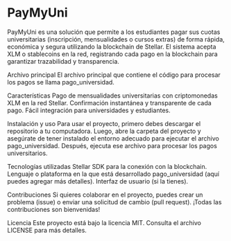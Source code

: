# PayMyUni
PayMyUni es una solución que permite a los estudiantes pagar sus cuotas universitarias (inscripción, mensualidades o cursos extras) de forma rápida, económica y segura utilizando la blockchain de Stellar. El sistema acepta XLM o stablecoins en la red, registrando cada pago en la blockchain para garantizar trazabilidad y transparencia.

Archivo principal
El archivo principal que contiene el código para procesar los pagos se llama pago_universidad.

Características
Pago de mensualidades universitarias con criptomonedas XLM en la red Stellar.
Confirmación instantánea y transparente de cada pago.
Fácil integración para universidades y estudiantes.

Instalación y uso
Para usar el proyecto, primero debes descargar el repositorio a tu computadora. Luego, abre la carpeta del proyecto y asegúrate de tener instalado el entorno adecuado para ejecutar el archivo pago_universidad. Después, ejecuta ese archivo para procesar los pagos universitarios.

Tecnologías utilizadas
Stellar SDK para la conexión con la blockchain.
Lenguaje o plataforma en la que está desarrollado pago_universidad (aquí puedes agregar más detalles).
Interfaz de usuario (si la tienes).

Contribuciones
Si quieres colaborar en el proyecto, puedes crear un problema (issue) o enviar una solicitud de cambio (pull request). ¡Todas las contribuciones son bienvenidas!

Licencia
Este proyecto está bajo la licencia MIT. Consulta el archivo LICENSE para más detalles.

